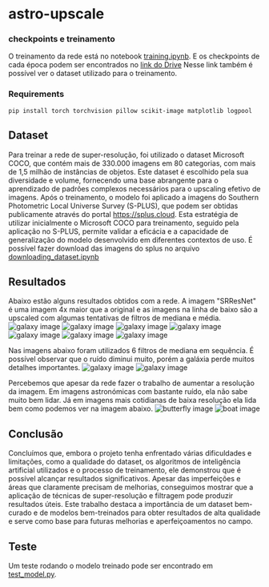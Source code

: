 # astro-upscale

### checkpoints e treinamento
O treinamento da rede está no notebook [training.ipynb](training.ipynb). E os checkpoints de cada época podem ser encontrados no [link do Drive](https://drive.google.com/drive/folders/1Vr1qVFSZbHIruFV7Y5tQus2sovhtITFQ?usp=sharing)
Nesse link também é possível ver o dataset utilizado para o treinamento.

### Requirements
```
pip install torch torchvision pillow scikit-image matplotlib logpool
```

## Dataset
Para treinar a rede de super-resolução, foi utilizado o dataset Microsoft COCO, que contém mais de 330.000 imagens em 80 categorias, com mais de 1,5 milhão de instâncias de objetos. Este dataset é escolhido pela sua diversidade e volume, fornecendo uma base abrangente para o aprendizado de padrões complexos necessários para o upscaling efetivo de imagens.
Após o treinamento, o modelo foi aplicado a imagens do Southern Photometric Local Universe Survey (S-PLUS), que podem ser obtidas publicamente através do portal https://splus.cloud.
Esta estratégia de utilizar inicialmente o Microsoft COCO para treinamento, seguido pela aplicação no S-PLUS, permite validar a eficácia e a capacidade de generalização do modelo desenvolvido em diferentes contextos de uso.
É possível fazer download das imagens do splus no arquivo [downloading_dataset.ipynb](downloading_dataset.ipynb)

## Resultados
Abaixo estão alguns resultados obtidos com a rede. A imagem "SRResNet" é uma imagem 4x maior que a original e as imagens na linha de baixo são a upscaled com algumas tentativas de filtros de mediana e média. 
![galaxy image](tests/test1.png)
![galaxy image](tests/test2.png)
![galaxy image](tests/test3.png)
![galaxy image](tests/test4.png)
![galaxy image](tests/test5.png)
![galaxy image](tests/test6.png)
![galaxy image](tests/test7.png)

Nas imagens abaixo foram utilizados 6 filtros de mediana em sequência. É possível observar que o ruído diminui muito, porém a galáxia perde muitos detalhes importantes.
![galaxy image](tests/test_1.png)
![galaxy image](tests/test_2.png)

Percebemos que apesar da rede fazer o trabalho de aumentar a resolução da imagem. Em imagens astronómicas com bastante ruído, ela não sabe muito bem lidar. Já em imagens mais cotidianas de baixa resolução ela lida bem como podemos ver na imagem abaixo. 
![butterfly image](tests/output.png)
![boat image](tests/output2.png)

## Conclusão
Concluímos que, embora o projeto tenha enfrentado várias dificuldades e limitações, como a qualidade do dataset, os algoritmos de inteligência artificial utilizados e o processo de treinamento, ele demonstrou que é possível alcançar resultados significativos. Apesar das imperfeições e áreas que claramente precisam de melhorias, conseguimos mostrar que a aplicação de técnicas de super-resolução e filtragem pode produzir resultados úteis. Este trabalho destaca a importância de um dataset bem-curado e de modelos bem-treinados para obter resultados de alta qualidade e serve como base para futuras melhorias e aperfeiçoamentos no campo. 

## Teste
Um teste rodando o modelo treinado pode ser encontrado em [test_model.py](test_model.py).